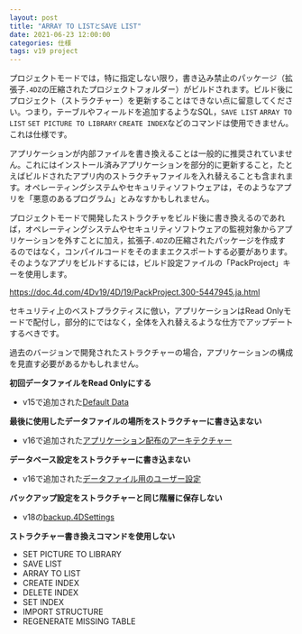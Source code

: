 ```yaml
---
layout: post
title: "ARRAY TO LISTとSAVE LIST"
date: 2021-06-23 12:00:00
categories: 仕様
tags: v19 project
---
```


プロジェクトモードでは，特に指定しない限り，書き込み禁止のパッケージ（拡張子`.4DZ`の圧縮されたプロジェクトフォルダー）がビルドされます。ビルド後にプロジェクト（ストラクチャー）を更新することはできない点に留意してください。つまり，テーブルやフィールドを追加するようなSQL，`SAVE LIST` `ARRAY TO LIST` `SET PICTURE TO LIBRARY` `CREATE INDEX`などのコマンドは使用できません。これは仕様です。

アプリケーションが内部ファイルを書き換えることは一般的に推奨されていません。これにはインストール済みアプリケーションを部分的に更新すること，たとえばビルドされたアプリ内のストラクチャファイルを入れ替えることも含まれます。オペレーティングシステムやセキュリティソフトウェアは，そのようなアプリを「悪意のあるプログラム」とみなすかもしれません。

プロジェクトモードで開発したストラクチャをビルド後に書き換えるのであれば，オペレーティングシステムやセキュリティソフトウェアの監視対象からアプリケーションを外すことに加え，拡張子`.4DZ`の圧縮されたパッケージを作成するのではなく，コンパイルコードをそのままエクスポートする必要があります。そのようなアプリをビルドするには，ビルド設定ファイルの「PackProject」キーを使用します。

<i class="fa fa-external-link" aria-hidden="true"></i> https://doc.4d.com/4Dv19/4D/19/PackProject.300-5447945.ja.html

セキュリティ上のベストプラクティスに倣い，アプリケーションはRead Onlyモードで配付し，部分的にではなく，全体を入れ替えるような仕方でアップデートするべきです。

過去のバージョンで開発されたストラクチャーの場合，アプリケーションの構成を見直す必要があるかもしれません。

**初回データファイルをRead Onlyにする**

* v15で追加された[Default Data](https://doc.4d.com/4Dv18/4D/18/Data-file-management-in-final-applications.300-4575558.ja.html)

**最後に使用したデータファイルの場所をストラクチャーに書き込まない**

* v16で追加された[アプリケーション配布のアーキテクチャー](https://doc.4d.com/4Dv18/4D/18/Compatibility-page.300-4575476.ja.html)

**データベース設定をストラクチャーに書き込まない**

* v16で追加された[データファイル用のユーザー設定](https://doc.4d.com/4Dv18/4D/18/User-settings.300-4575465.ja.html)

**バックアップ設定をストラクチャーと同じ階層に保存しない**

* v18の[backup.4DSettings](https://doc.4d.com/4Dv18/4D/18/Configuration-and-trace-files.300-4575598.ja.html)

**ストラクチャー書き換えコマンドを使用しない**

* SET PICTURE TO LIBRARY
* SAVE LIST
* ARRAY TO LIST
* CREATE INDEX
* DELETE INDEX
* SET INDEX
* IMPORT STRUCTURE
* REGENERATE MISSING TABLE
